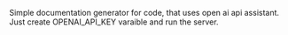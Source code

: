 Simple documentation generator for code, that uses open ai api assistant. Just create OPENAI_API_KEY varaible and run the server. 
